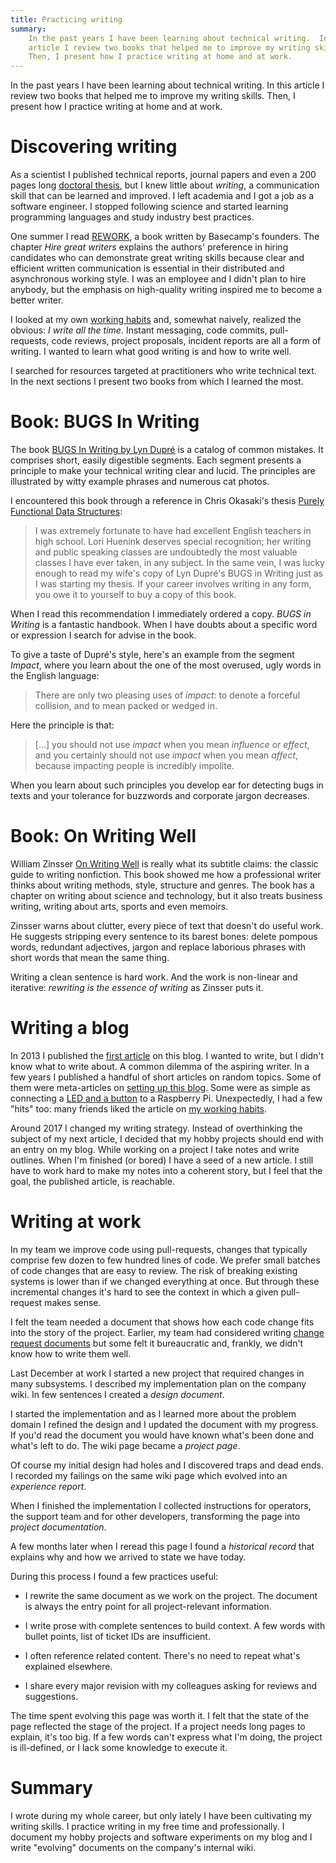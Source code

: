 ```yaml
---
title: Practicing writing
summary:
    In the past years I have been learning about technical writing.  In this
    article I review two books that helped me to improve my writing skills.
    Then, I present how I practice writing at home and at work.
---
```


In the past years I have been learning about technical writing.  In this article
I review two books that helped me to improve my writing skills. Then, I present
how I practice writing at home and at work.

# Discovering writing

As a scientist I published technical reports, journal papers and even a 200
pages long [doctoral thesis][Thesis], but I knew little about _writing_, a
communication skill that can be learned and improved.  I left academia and I
got a job as a software engineer.  I stopped following science and started
learning programming languages and study industry best practices.

One summer I read [REWORK][Rework], a book written by Basecamp's founders.  The
chapter _Hire great writers_ explains the authors' preference in hiring
candidates who can demonstrate great writing skills because clear and efficient
written communication is essential in their distributed and asynchronous
working style.  I was an employee and I didn't plan to hire anybody, but the
emphasis on high-quality writing inspired me to become a better writer.

I looked at my own [working habits]({filename}2016-07-20-Working-habits.rst)
and, somewhat naively, realized the obvious: _I write all the time_.  Instant
messaging, code commits, pull-requests, code reviews, project proposals,
incident reports are all a form of writing.  I wanted to learn what good
writing is and how to write well.

I searched for resources targeted at  practitioners who write technical text.
In the next sections I present two books from which I learned the most.

# Book: BUGS In Writing

The book [BUGS In Writing by Lyn Dupré][BUGSinWriting] is a catalog of common
mistakes.  It comprises short, easily digestible segments.  Each segment
presents a principle to make your technical writing clear and lucid.  The
principles are illustrated by witty example phrases and numerous cat photos.

I encountered this book through a reference in Chris Okasaki's thesis [Purely
Functional Data Structures][OkasakiThesis]:

> I was extremely fortunate to have had excellent English teachers in high
> school. Lori Huenink deserves special recognition; her writing and public
> speaking classes are undoubtedly the most valuable classes I have ever taken,
> in any subject. In the same vein, I was lucky enough to read my wife's copy
> of Lyn Dupré's BUGS in Writing just as I was starting my thesis. If your
> career involves writing in any form, you owe it to yourself to buy a copy of
> this book.

When I read this recommendation I immediately ordered a copy.  _BUGS in
Writing_ is a fantastic handbook.  When I have doubts about a specific word or
expression I search for advise in the book.

To give a taste of Dupré's style, here's an example from the segment _Impact_,
where you learn about the one of the most overused, ugly words in the English
language:

> There are only two pleasing uses of _impact_: to denote a forceful collision,
> and to mean packed or wedged in.

Here the principle is that:

> [...] you should not use _impact_ when you mean _influence_ or _effect_, and
> you certainly should not use _impact_ when you mean _affect_, because
> impacting people is incredibly impolite.

When you learn about such principles you develop ear for detecting bugs in
texts and your tolerance for buzzwords and corporate jargon decreases.

# Book: On Writing Well

William Zinsser [On Writing Well][WritingWell] is really what its subtitle
claims: the classic guide to writing nonfiction.  This book showed me how a
professional writer thinks about writing methods, style, structure and genres.
The book has a chapter on writing about science and technology, but it also
treats business writing, writing about arts, sports and even memoirs.

Zinsser warns about clutter, every piece of text that doesn't do useful work.
He suggests stripping every sentence to its barest bones: delete pompous words,
redundant adjectives, jargon and replace laborious phrases with short words
that mean the same thing.

Writing a clean sentence is hard work.  And the work is non-linear and
iterative: _rewriting is the essence of writing_ as Zinsser puts it.

# Writing a blog

In 2013 I published the [first article][PostHello] on this blog. I wanted to
write, but I didn't know what to write about.  A common dilemma of the aspiring
writer.  In a few years I published a handful of short articles on random
topics.  Some of them were meta-articles on [setting up this
blog][PostPelican].  Some were as simple as connecting a [LED and a
button][PostLED] to a Raspberry Pi.  Unexpectedly, I had a few "hits" too: many
friends liked the article on [my working habits][PostWorkingHabits].

Around 2017 I changed my writing strategy.  Instead of overthinking the subject
of my next article, I decided that my hobby projects should end with an entry
on my blog.  While working on a project I take notes and write outlines.  When
I'm finished (or bored) I have a seed of a new article.  I still have to work
hard to make my notes into a coherent story, but I feel that the goal, the
published article, is reachable.

# Writing at work

In my team we improve code using pull-requests, changes that typically comprise
few dozen to few hundred lines of code.  We prefer small batches of code
changes that are easy to review.  The risk of breaking existing systems is
lower than if we changed everything at once.  But through these incremental
changes it's hard to see the context in which a given pull-request makes sense.

I felt the team needed a document that shows how each code change fits into the
story of the project.  Earlier, my team had considered writing [change request
documents][RFC] but some felt it bureaucratic and, frankly, we didn't know how to
write them well.

Last December at work I started a new project that required changes in many
subsystems.  I described my implementation plan on the company wiki.  In few
sentences I created a _design document_.

I started the implementation and as I learned more about the problem domain I
refined the design and I updated the document with my progress.  If you'd read
the document you would have known what's been done and what's left to do. The
wiki page became a _project page_.

Of course my initial design had holes and I discovered traps and dead ends.  I
recorded my failings on the same wiki page which evolved into an _experience
report_.

When I finished the implementation I collected instructions for operators, the
support team and for other developers, transforming the page into _project
documentation_.

A few months later when I reread this page I found a _historical record_ that
explains why and how we arrived to state we have today.

During this process I found a few practices useful:

* I rewrite the same document as we work on the project.  The document is
  always the entry point for all project-relevant information.

* I write prose with complete sentences to build context.  A few words with
  bullet points, list of ticket IDs are insufficient.

* I often reference related content.  There's no need to repeat what's
  explained elsewhere.

* I share every major revision with my colleagues asking for reviews and
  suggestions.

The time spent evolving this page was worth it.  I felt that the state of the
page reflected the stage of the project.  If a project needs long pages to
explain, it's too big.  If a few words can't express what I'm doing, the
project is ill-defined, or I lack some knowledge to execute it.

# Summary

I wrote during my whole career, but only lately I have been cultivating my
writing skills.  I practice writing in my free time and professionally.  I
document my hobby projects and software experiments on my blog and I write
"evolving" documents on the company's internal wiki.

[BUGSinWriting]: https://www.amazon.com/BUGS-Writing-Revised-Guide-Debugging/dp/020137921X
[OkasakiThesis]: https://www.cs.cmu.edu/~rwh/theses/okasaki.pdf
[PostHello]: {filename}2013-03-06-hello-world.rst
[PostLED]: {filename}2013-06-26-Led-and-button.rst
[PostPelican]: {filename}2013-03-08-Pelican.rst
[PostWorkingHabits]: {filename}2016-07-20-Working-habits.rst
[Rework]: https://basecamp.com/books/rework
[Thesis]: https://infoscience.epfl.ch/record/186309
[WritingWell]: https://www.amazon.com/Writing-Well-Classic-Guide-Nonfiction/dp/0060891548
[RFC]: https://en.wikipedia.org/wiki/Change_request
